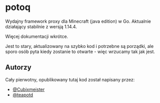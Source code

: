 potoq
=======

Wydajny framework proxy dla Minecraft (java edition) w Go.
Aktualnie działający stabilnie z wersją 1.14.4.

Więcej dokumentacji wkrótce.

Jest to stary, aktualizowany na szybko kod i potrzebne są porządki, ale sporo osób pyta kiedy zostanie to otwarte - więc wrzucamy tak jak jest.

Autorzy
---

Cały pierwotny, opublikowany tutaj kod został napisany przez:

* [@Cubixmeister]( https://github.com/Cubixmeister )
* [@teapotd]( https://github.com/teapotd )
